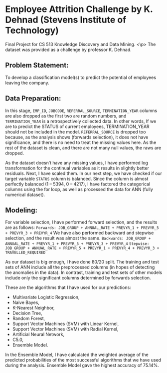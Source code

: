# Employee Attrition Challenge by K. Dehnad (Stevens Institute of Technology)
Final Project for CS 513 Knowledge Discovery and Data Mining. <\p>
The dataset was provided as a challenge by professor K. Dehnad.

## Problem Statement:
To develop a classification model(s) to predict the potential of employees leaving the company. 

## Data Preparation:
In this stage, `EMP_ID`, `JOBCODE`, `REFERRAL_SOURCE`, `TERMINATION_YEAR` columns are also dropped as the
first two are random numbers, and `TERMINATION_YEAR` is a retrospectively collected data. In other words, If we are to predict the STATUS of current employees, TERMINATION_YEAR should not be included in the model. 
`REFERRAL_SOURCE` is dropped too because, as the analysis shows (forwards selection), it does not have significance, and there is no need to treat the missing values here. As the rest of the dataset is clean, and there are not many null values, the raws are dropped.

As the dataset doesn’t have any missing values, I have performed log transformation for the continual variables as it results in slightly better residuals. Next, I have scaled them.
In our next step, we have checked if our target variable `STATUS` column is balanced. Since the column is almost perfectly balanced (1 – 5394, 0 – 4217), I have factored the categorical columns using the for loop, as well as processed the data for ANN (fully numerical dataset).

## Modeling:
For variable selection, I have performed forward selection, and the results are as follows:
`Forwards: JOB_GROUP + ANNUAL_RATE + PREVYR_1 + PREVYR_5 + PREVYR_3 + PREVYR_4`
We have also performed backward and stepwise selection, and the result was almost the same.
`Backwards: JOB_GROUP + ANNUAL_RATE + PREVYR_1 + PREVYR_5 + PREVYR_3 + PREVYR_4`
`Stepwise: JOB_GROUP + ANNUAL_RATE + PREVYR_5 + PREVYR_1 + PREVYR_4 + PREVYR_3 + TRAVELLED_REQUIRED`

As our dataset is big enough, I have done 80/20 split. The training and test sets of ANN include all the preprocessed columns (in hopes of detecting the anomalies in the data). In contrast, training and test sets of other models include only the significant columns determined by forwards selection.

These are the algorithms that I have used for our predictions: 

- Multivariate Logistic Regression, 
- Naive Bayes, 
- K-Nearest Neighbor, 
- Decision Tree, 
- Random Forest,
- Support Vector Machines (SVM) with Linear Kernel,
- Support Vector Machines (SVM) with Radial Kernel,
- Artificial Neural Network, 
- C5.0, 
- Ensemble Model.

In the Ensemble Model, I have calculated the weighted average of the predicted probabilities of the most successful algorithms that we have used during the analysis.
Ensemble Model gave the highest accuracy of 75.14%.
